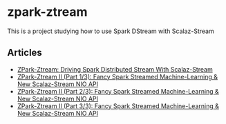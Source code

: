 zpark-ztream
============

This is a project studying how to use Spark DStream with Scalaz-Stream

## Articles

- [ZPark-Ztream: Driving Spark Distributed Stream With Scalaz-Stream](http://mandubian.com/2014/02/13/zpark/)
- [ZPark-Ztream II (Part 1/3): Fancy Spark Streamed Machine-Learning & New Scalaz-Stream NIO API](http://mandubian.com/2014/03/08/zpark-ml-nio-1/)
- [ZPark-Ztream II (Part 2/3): Fancy Spark Streamed Machine-Learning & New Scalaz-Stream NIO API](http://mandubian.com/2014/03/09/zpark-ml-nio-2/)
- [ZPark-Ztream II (Part 3/3): Fancy Spark Streamed Machine-Learning & New Scalaz-Stream NIO API](http://mandubian.com/2014/03/10/zpark-ml-nio-3/)
